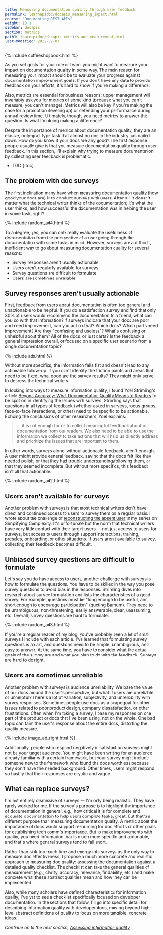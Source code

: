 ```yaml
---
title: Measuring documentation quality through user feedback
permalink: learnapidoc/docapis_measuring_impact.html
course: "Documenting REST APIs"
weight: 13.1
sidebar: docapis
section: metrics
path1: learnapidoc/docapis_metrics_and_measurement.html
last-modified: 2022-02-07
---
```


{% include coffeeshopbook.html %}

As you set goals for your role or team, you might want to measure your impact on documentation quality in some way. The main reason for measuring your impact should be to evaluate your progress against documentation improvement goals. If you don't have any data to provide feedback on your efforts, it's hard to know if you're making a difference.

Also, metrics are essential for business reasons: upper management will invariably ask you for metrics of some kind (because what you can't measure, you can't manage). Metrics will also be key if you're making the case for a promotion (leveling up) or defending your performance during annual review time. Ultimately, though, you need metrics to answer this question: Is what I'm doing making a difference?

Despite the importance of metrics about documentation quality, they are an elusive, holy-grail type task that almost no one in the industry has nailed down. How do you know if your docs are any good? The first response people usually give is that you measure documentation quality through user feedback. In this section, I'll explain why trying to measure documentation by collecting user feedback is problematic.

* TOC
{:toc}

## The problem with doc surveys

The first inclination many have when measuring documentation quality (how good your docs are) is to conduct surveys with users. After all, it doesn't matter what the technical writer thinks of the documentation; it's what the user thinks, and how successful the documentation was in helping the user in some task, right?

{% include random_ad4.html %}

To a degree, yes, you can only really evaluate the usefulness of documentation from the perspective of a user going through the documentation with some tasks in mind. However, surveys are a difficult, inefficient way to go about measuring documentation quality for several reasons:

* Survey responses aren't usually actionable
* Users aren't regularly available for surveys
* Survey questions are difficult to formulate
* Users are sometimes unreliable

## Survey responses aren't usually actionable

First, feedback from users about documentation is often too general and unactionable to be helpful. If you do a satisfaction survey and find that only 30% of users would recommend the documentation to a friend, what can you do with that information? If surveys indicate that your docs are poor and need improvement, can you act on that? Which docs? Which parts need improvement? Are they "confusing and useless"? What's confusing or unhelpful about them? All of the docs, or just parts? Is the feedback a general impression overall, or focused on a specific user scenario from a single documentation topic?

{% include ads.html %}

Without more specifics, the information falls flat and doesn't lead to any actionable follow-up. If you can't identify the friction points and areas that need to be fixed, what good are the survey results? They might only serve to depress the technical writers.

In looking into ways to measure information quality, I found Yoel Strimling's article [Beyond Accuracy: What Documentation Quality Means to Readers](https://www.researchgate.net/publication/331088095_Beyond_Accuracy_What_Documentation_Quality_Means_to_Readers) to be spot on in identifying the issues with surveys. Strimling says that questions in all types of feedback (whether asked in surveys, focus groups, face-to-face interactions, or other) need to be specific to be actionable. Echoing the conclusions of other researchers, Yoel explains:

> ... it is not enough for us to collect meaningful feedback about our documentation from our readers. We also need to be able to use the information we collect to take actions that will help us directly address and prioritize the issues that are important to them.

In other words, surveys alone, without actionable feedback, aren't enough. A user might provide general feedback, saying that the docs felt like they needed polish, or that they had trouble understanding/following them, or that they seemed incomplete. But without more specifics, this feedback isn't all that actionable.

{% include random_ad2.html %}

## Users aren't available for surveys

Another problem with surveys is that most technical writers don't have direct and continued access to users to survey them on a regular basis. I wrote about the challenge of [reconstructing the absent user](https://idratherbewriting.com/simplifying-complexity/reconstructing-the-absent-user.html) in my series on Simplifying Complexity. It's unfortunate but the norm that technical writers have very little contact with their target users &mdash; not just access to users for surveys, but access to users through support interactions, training, presales, onboarding, or other situations. If users aren't available to survey, collecting their feedback becomes difficult.

## Unbiased survey questions are difficult to formulate

Let's say you do have access to users, another challenge with surveys is how to formulate the questions. You have to be skilled in the way you pose survey questions to avoid bias in the responses. Strimling dives into research about survey formulation and lists the characteristics of a good survey. For example, questions must be "long enough to be useful, and short enough to encourage participation" (quoting Barnum). They need to be unambiguous, non-threatening, easily answerable, clear, unassuming, etc. Overall, survey questions are hard to formulate.

{% include random_ad3.html %}

If you're a regular reader of my blog, you've probably seen a lot of small surveys I include with each article. I've learned that formulating survey questions is an art, and questions need to be simple, unambiguous, and easy to answer. At the same time, you have to consider what the actual goals of the survey are and what you plan to do with the feedback. Surveys are hard to do right.

## Users are sometimes unreliable

Another problem with surveys is audience unreliability. We base the value of our docs around the user's perspective, but what if users are unreliable or unhelpful? There's a lot of variation, subjectivity, and unreliability with survey responses. Sometimes people use docs as a scapegoat for other issues related to poor product design, company dissatisfaction, or other frustrations. Often when I'm taking a survey, I base my responses on one part of the product or docs that I've been using, not on the whole. One bad topic can taint the user's response about the entire docs, distorting the quality measure.

{% include image_ad_right.html %}

Additionally, people who respond negatively in satisfaction surveys might not be your target audience. You might have been writing for an audience already familiar with a certain framework, but your survey might include someone new to the framework who found the docs worthless because they don't have the needed background. Other times, users might respond so hastily that their responses are cryptic and vague.

## What can replace surveys?

I'm not entirely dismissive of surveys &mdash; I'm only being realistic. They have rarely worked for me. If the survey's purpose is to highlight the importance of documentation in general, e.g., how critical it is for complete and accurate documentation to help users complete tasks, great. But that's a different purpose than measuring documentation quality. A metric about the importance of docs would support resourcing for doc efforts or other goals for establishing tech comm's importance. But to make improvements with quality, you need information that is much more specific and actionable, and that's where general surveys tend to fall short.

Rather than sink too much time and energy into surveys as the only way to measure doc effectiveness, I propose a much more concrete and realistic approach to measuring doc quality: assessing the documentation against a detailed quality checklist. The checklist can take the general qualities of measurement (e.g., clarity, accuracy, relevance, findability, etc.) and make concrete what these abstract qualities mean and how they can be implemented.

Also, while many scholars have defined characteristics for information quality, I've yet to see a checklist specifically focused on developer documentation. In the sections that follow, I'll go into specific detail for describing information quality with developer docs, moving beyond high-level abstract definitions of quality to focus on more tangible, concrete ideas.

*Continue on to the next section, [Assessing information quality](docapis_metrics_assessing_information_quality.html).*
